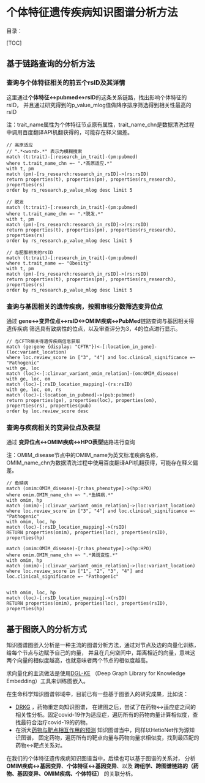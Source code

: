 # 个体特征遗传疾病知识图谱分析方法

目录：

[TOC]

## 基于链路查询的分析方法

### 查询与个体特征相关的前五个rsID及其详情

这里通过**个体特征<->pubmed<->rsID**的这条关系链路，找出影响个体特征的rsID，
并且通过研究得到的p_value_mlog值做降序排序筛选得到相关性最高的rsID

注：trait_name属性为个体特征节点原有属性，trait_name_chn是数据清洗过程中调用百度翻译API机翻获得的，可能存在释义偏差。

```
// 高原适应
// ".*<word>.*" 表示为模糊搜索
match (t:trait)-[:research_in_trait]-(pm:pubmed)
where t.trait_name_chn =~ ".*高原适应.*"
with t, pm
match (pm)-[rs_research:research_in_rsID]->(rs:rsID)
return properties(t), properties(pm), properties(rs_research), properties(rs)
order by rs_research.p_value_mlog desc limit 5
```

```
// 脱发
match (t:trait)-[:research_in_trait]-(pm:pubmed)
where t.trait_name_chn =~ ".*脱发.*"
with t, pm
match (pm)-[rs_research:research_in_rsID]->(rs:rsID)
return properties(t), properties(pm), properties(rs_research), properties(rs)
order by rs_research.p_value_mlog desc limit 5
```

```
// 与肥胖相关的rsID
match (t:trait)-[:research_in_trait]-(pm:pubmed)
where t.trait_name =~ "Obesity"
with t, pm
match (pm)-[rs_research:research_in_rsID]->(rs:rsID)
return properties(t), properties(pm), properties(rs_research), properties(rs)
order by rs_research.p_value_mlog desc limit 5
```

### 查询与基因相关的遗传疾病，按照审核分数筛选变异位点

通过 **gene<->变异位点<->rsID<->OMIM疾病<->PubMed**链路查询与基因相关得遗传疾病
筛选具有致病性的位点，以及审查评分为3，4的位点进行显示。

```
// 与CFTR相关得遗传疾病信息获取
match (ge:gene {display: "CFTR"})<-[:location_in_gene]-(loc:variant_location)
where loc.review_score in ["3", "4"] and loc.clinical_significance =~ "Pathogenic"
with ge, loc 
match (loc)<-[:clinvar_variant_omim_relation]-(om:OMIM_disease)
with ge, loc, om
match (loc)-[:rsID_location_mapping]-(rs:rsID)
with ge, loc, om, rs
match (loc)-[:location_in_pubmed]->(pub:pubmed)
return properties(ge), properties(loc), properties(om), properties(rs), properties(pub)
order by loc.review_score desc
```

### 查询与疾病相关的变异位点及表型

通过 **变异位点<->OMIM疾病<->HPO表型**链路进行查询

注：OMIM_disease节点中的OMIM_name为英文标准疾病名称，OMIM_name_chn为数据清洗过程中使用百度翻译API机翻获得，可能存在释义偏差。

```
// 鱼鳞病
match (omim:OMIM_disease)-[r:has_phenotype]->(hp:HPO)
where omim.OMIM_name_chn =~ ".*鱼鳞病.*"
with omim, hp
match (omim)-[:clinvar_variant_omim_relation]->(loc:variant_location)
where loc.review_score in ["3", "4"] and loc.clinical_significance =~ "Pathogenic"
with omim, loc, hp
match (loc)-[:rsID_location_mapping]->(rsID)
RETURN properties(omim), properties(loc), properties(rsID), properties(hp)
```

```
match (omim:OMIM_disease)-[r:has_phenotype]->(hp:HPO)
where omim.OMIM_name_chn =~ ".*黄斑变性.*"
with omim, hp
match (omim)-[:clinvar_variant_omim_relation]->(loc:variant_location)
where loc.review_score in ["1", "2", "3", "4"] and loc.clinical_significance =~ "Pathogenic"


with omim, loc, hp
match (loc)-[:rsID_location_mapping]->(rsID)
RETURN properties(omim), properties(loc), properties(rsID), properties(hp)
```

## 基于图嵌入的分析方式

知识图谱图嵌入分析是一种主流的图谱分析方法，通过对节点及边的向量化训练，给每个节点与边赋予自己的向量，
并且在几何空间中，距离相近的向量，意味这两个向量的相似度越高，也就意味者两个节点的相似度越高。

求向量化的主流做法是使用[DGL-KE](https://github.com/awslabs/dgl-ke) （Deep Graph Library for Knowledge Embedding）工具来训练图嵌入。

在生命科学知识图谱邻域中，目前已有一些基于图嵌入的研究成果，比如说：
- [DRKG](https://github.com/gnn4dr/DRKG) ，药物重定向知识图谱，
在建图之后，尝试了在药物<->适应症之间的相关性分析。固定covid-19作为适应症，遍历所有的药物向量计算相似度，查找最符合治疗covid-19的药物。
- 在浙大[药物与靶点相互作用的预测](https://www.nature.com/articles/s41467-021-27137-3) 知识图谱当中，同样以HetioNet作为源知识图谱，
固定药物，遍历所有的靶点向量与药物向量求相似度，找到最匹配的药物<->靶点关系对。

在我们的个体特征遗传疾病知识图谱当中，后续也可以基于图谱的关系对，
分析 **OMIM疾病<->基因变异**、**个体特征<->基因变异**、以及
**跨组学、跨图谱链路的（药物、基因变异、OMIM疾病、个体特征）** 的关联分析。


